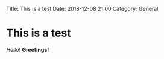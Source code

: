 Title: This is a test
Date: 2018-12-08 21:00
Category: General

# This is a test

*Hello*! **Greetings!**

